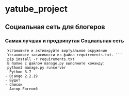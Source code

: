 
# yatube_project
## Социальная сеть для блогеров
### Самая лучшая и продвинутая Социальная сеть
``` Запуск проекта в dev-режиме
 Установите и активируйте виртуальное окружение
 Установите зависимости из файла requirements.txt. ```
 pip install -r requirements.txt
 В папке с файлом manage.py выполните команду:
 python3 manage.py runserver
- Python 3.7
- Django 2.2.19
- Будет
- Список
- Автор Евгений
